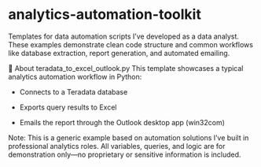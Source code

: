 # analytics-automation-toolkit
Templates for data automation scripts I’ve developed as a data analyst. 
These examples demonstrate clean code structure and common workflows like database extraction, report generation, and automated emailing.


📝 About teradata_to_excel_outlook.py
This template showcases a typical analytics automation workflow in Python:

- Connects to a Teradata database

- Exports query results to Excel

- Emails the report through the Outlook desktop app (win32com)

Note:
This is a generic example based on automation solutions I’ve built in professional analytics roles.
All variables, queries, and logic are for demonstration only—no proprietary or sensitive information is included.
